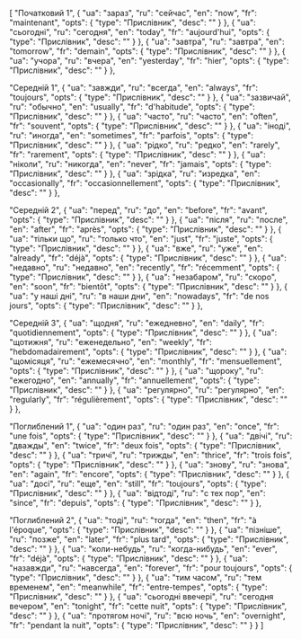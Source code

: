 [
  "Початковий 1",
  {
    "ua": "зараз",
    "ru": "сейчас",
    "en": "now",
    "fr": "maintenant",
    "opts": {
      "type": "Прислівник",
      "desc": ""
    }
  },
  {
    "ua": "сьогодні",
    "ru": "сегодня",
    "en": "today",
    "fr": "aujourd'hui",
    "opts": {
      "type": "Прислівник",
      "desc": ""
    }
  },
  {
    "ua": "завтра",
    "ru": "завтра",
    "en": "tomorrow",
    "fr": "demain",
    "opts": {
      "type": "Прислівник",
      "desc": ""
    }
  },
  {
    "ua": "учора",
    "ru": "вчера",
    "en": "yesterday",
    "fr": "hier",
    "opts": {
      "type": "Прислівник",
      "desc": ""
    }
  },


  
  "Середній 1",
  {
    "ua": "завжди",
    "ru": "всегда",
    "en": "always",
    "fr": "toujours",
    "opts": {
      "type": "Прислівник",
      "desc": ""
    }
  },
  {
    "ua": "зазвичай",
    "ru": "обычно",
    "en": "usually",
    "fr": "d'habitude",
    "opts": {
      "type": "Прислівник",
      "desc": ""
    }
  },
  {
    "ua": "часто",
    "ru": "часто",
    "en": "often",
    "fr": "souvent",
    "opts": {
      "type": "Прислівник",
      "desc": ""
    }
  },
  {
    "ua": "іноді",
    "ru": "иногда",
    "en": "sometimes",
    "fr": "parfois",
    "opts": {
      "type": "Прислівник",
      "desc": ""
    }
  },
  {
    "ua": "рідко",
    "ru": "редко",
    "en": "rarely",
    "fr": "rarement",
    "opts": {
      "type": "Прислівник",
      "desc": ""
    }
  },
  {
    "ua": "ніколи",
    "ru": "никогда",
    "en": "never",
    "fr": "jamais",
    "opts": {
      "type": "Прислівник",
      "desc": ""
    }
  },
  {
    "ua": "зрідка",
    "ru": "изредка",
    "en": "occasionally",
    "fr": "occasionnellement",
    "opts": {
      "type": "Прислівник",
      "desc": ""
    }
  },



  "Середній 2",
  {
    "ua": "перед",
    "ru": "до",
    "en": "before",
    "fr": "avant",
    "opts": {
      "type": "Прислівник",
      "desc": ""
    }
  },
  {
    "ua": "після",
    "ru": "после",
    "en": "after",
    "fr": "après",
    "opts": {
      "type": "Прислівник",
      "desc": ""
    }
  },
  {
    "ua": "тільки що",
    "ru": "только что",
    "en": "just",
    "fr": "juste",
    "opts": {
      "type": "Прислівник",
      "desc": ""
    }
  },
  {
    "ua": "вже",
    "ru": "уже",
    "en": "already",
    "fr": "déjà",
    "opts": {
      "type": "Прислівник",
      "desc": ""
    }
  },
  {
    "ua": "недавно",
    "ru": "недавно",
    "en": "recently",
    "fr": "récemment",
    "opts": {
      "type": "Прислівник",
      "desc": ""
    }
  },
  {
    "ua": "незабаром",
    "ru": "скоро",
    "en": "soon",
    "fr": "bientôt",
    "opts": {
      "type": "Прислівник",
      "desc": ""
    }
  },
  {
    "ua": "у наші дні",
    "ru": "в наши дни",
    "en": "nowadays",
    "fr": "de nos jours",
    "opts": {
      "type": "Прислівник",
      "desc": ""
    }
  },



  "Середній 3",
  {
    "ua": "щодня",
    "ru": "ежедневно",
    "en": "daily",
    "fr": "quotidiennement",
    "opts": {
      "type": "Прислівник",
      "desc": ""
    }
  },
  {
    "ua": "щотижня",
    "ru": "еженедельно",
    "en": "weekly",
    "fr": "hebdomadairement",
    "opts": {
      "type": "Прислівник",
      "desc": ""
    }
  },
  {
    "ua": "щомісяця",
    "ru": "ежемесячно",
    "en": "monthly",
    "fr": "mensuellement",
    "opts": {
      "type": "Прислівник",
      "desc": ""
    }
  },
  {
    "ua": "щороку",
    "ru": "ежегодно",
    "en": "annually",
    "fr": "annuellement",
    "opts": {
      "type": "Прислівник",
      "desc": ""
    }
  },
  {
    "ua": "регулярно",
    "ru": "регулярно",
    "en": "regularly",
    "fr": "régulièrement",
    "opts": {
      "type": "Прислівник",
      "desc": ""
    }
  },



  "Поглиблений 1",
  {
    "ua": "один раз",
    "ru": "один раз",
    "en": "once",
    "fr": "une fois",
    "opts": {
      "type": "Прислівник",
      "desc": ""
    }
  },
  {
    "ua": "двічі",
    "ru": "дважды",
    "en": "twice",
    "fr": "deux fois",
    "opts": {
      "type": "Прислівник",
      "desc": ""
    }
  },
  {
    "ua": "тричі",
    "ru": "трижды",
    "en": "thrice",
    "fr": "trois fois",
    "opts": {
      "type": "Прислівник",
      "desc": ""
    }
  },
  {
    "ua": "знову",
    "ru": "знова",
    "en": "again",
    "fr": "encore",
    "opts": {
      "type": "Прислівник",
      "desc": ""
    }
  },
  {
    "ua": "досі",
    "ru": "еще",
    "en": "still",
    "fr": "toujours",
    "opts": {
      "type": "Прислівник",
      "desc": ""
    }
  },
  {
    "ua": "відтоді",
    "ru": "с тех пор",
    "en": "since",
    "fr": "depuis",
    "opts": {
      "type": "Прислівник",
      "desc": ""
    }
  },



  "Поглиблений 2",
  {
    "ua": "тоді",
    "ru": "тогда",
    "en": "then",
    "fr": "à l'époque",
    "opts": {
      "type": "Прислівник",
      "desc": ""
    }
  },
  {
    "ua": "пізніше",
    "ru": "позже",
    "en": "later",
    "fr": "plus tard",
    "opts": {
      "type": "Прислівник",
      "desc": ""
    }
  },
  {
    "ua": "коли-небудь",
    "ru": "когда-нибудь",
    "en": "ever",
    "fr": "déjà",
    "opts": {
      "type": "Прислівник",
      "desc": ""
    }
  },
  {
    "ua": "назавжди",
    "ru": "навсегда",
    "en": "forever",
    "fr": "pour toujours",
    "opts": {
      "type": "Прислівник",
      "desc": ""
    }
  },
  {
    "ua": "тим часом",
    "ru": "тем временем",
    "en": "meanwhile",
    "fr": "entre-tempes",
    "opts": {
      "type": "Прислівник",
      "desc": ""
    }
  },
  {
    "ua": "сьогодні ввечері",
    "ru": "сегодня вечером",
    "en": "tonight",
    "fr": "cette nuit",
    "opts": {
      "type": "Прислівник",
      "desc": ""
    }
  },
  {
    "ua": "протягом ночі",
    "ru": "всю ночь",
    "en": "overnight",
    "fr": "pendant la nuit",
    "opts": {
      "type": "Прислівник",
      "desc": ""
    }
  }
]
